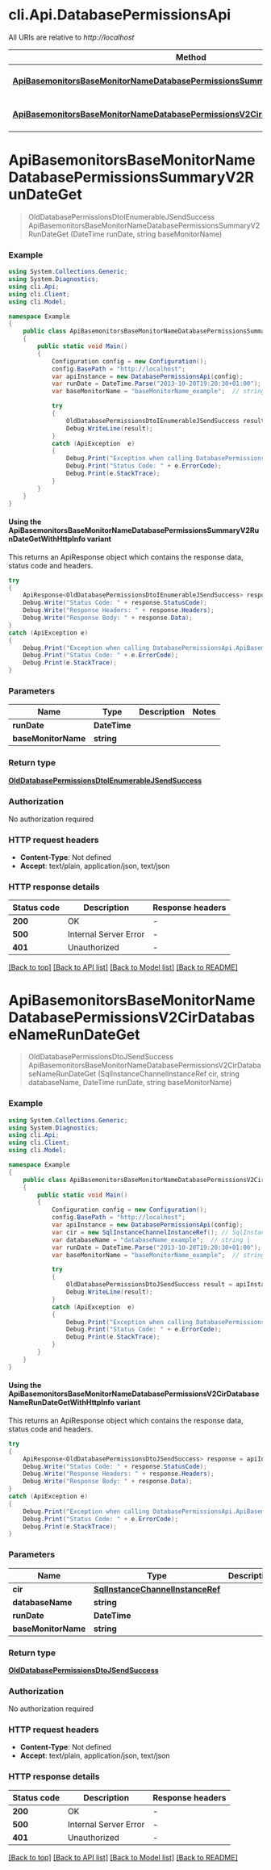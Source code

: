 # cli.Api.DatabasePermissionsApi

All URIs are relative to *http://localhost*

| Method | HTTP request | Description |
|--------|--------------|-------------|
| [**ApiBasemonitorsBaseMonitorNameDatabasePermissionsSummaryV2RunDateGet**](DatabasePermissionsApi.md#apibasemonitorsbasemonitornamedatabasepermissionssummaryv2rundateget) | **GET** /api/basemonitors/{baseMonitorName}/database-permissions-summary/v2/{runDate} |  |
| [**ApiBasemonitorsBaseMonitorNameDatabasePermissionsV2CirDatabaseNameRunDateGet**](DatabasePermissionsApi.md#apibasemonitorsbasemonitornamedatabasepermissionsv2cirdatabasenamerundateget) | **GET** /api/basemonitors/{baseMonitorName}/database-permissions/v2/{cir}/{databaseName}/{runDate} |  |

<a id="apibasemonitorsbasemonitornamedatabasepermissionssummaryv2rundateget"></a>
# **ApiBasemonitorsBaseMonitorNameDatabasePermissionsSummaryV2RunDateGet**
> OldDatabasePermissionsDtoIEnumerableJSendSuccess ApiBasemonitorsBaseMonitorNameDatabasePermissionsSummaryV2RunDateGet (DateTime runDate, string baseMonitorName)



### Example
```csharp
using System.Collections.Generic;
using System.Diagnostics;
using cli.Api;
using cli.Client;
using cli.Model;

namespace Example
{
    public class ApiBasemonitorsBaseMonitorNameDatabasePermissionsSummaryV2RunDateGetExample
    {
        public static void Main()
        {
            Configuration config = new Configuration();
            config.BasePath = "http://localhost";
            var apiInstance = new DatabasePermissionsApi(config);
            var runDate = DateTime.Parse("2013-10-20T19:20:30+01:00");  // DateTime | 
            var baseMonitorName = "baseMonitorName_example";  // string | 

            try
            {
                OldDatabasePermissionsDtoIEnumerableJSendSuccess result = apiInstance.ApiBasemonitorsBaseMonitorNameDatabasePermissionsSummaryV2RunDateGet(runDate, baseMonitorName);
                Debug.WriteLine(result);
            }
            catch (ApiException  e)
            {
                Debug.Print("Exception when calling DatabasePermissionsApi.ApiBasemonitorsBaseMonitorNameDatabasePermissionsSummaryV2RunDateGet: " + e.Message);
                Debug.Print("Status Code: " + e.ErrorCode);
                Debug.Print(e.StackTrace);
            }
        }
    }
}
```

#### Using the ApiBasemonitorsBaseMonitorNameDatabasePermissionsSummaryV2RunDateGetWithHttpInfo variant
This returns an ApiResponse object which contains the response data, status code and headers.

```csharp
try
{
    ApiResponse<OldDatabasePermissionsDtoIEnumerableJSendSuccess> response = apiInstance.ApiBasemonitorsBaseMonitorNameDatabasePermissionsSummaryV2RunDateGetWithHttpInfo(runDate, baseMonitorName);
    Debug.Write("Status Code: " + response.StatusCode);
    Debug.Write("Response Headers: " + response.Headers);
    Debug.Write("Response Body: " + response.Data);
}
catch (ApiException e)
{
    Debug.Print("Exception when calling DatabasePermissionsApi.ApiBasemonitorsBaseMonitorNameDatabasePermissionsSummaryV2RunDateGetWithHttpInfo: " + e.Message);
    Debug.Print("Status Code: " + e.ErrorCode);
    Debug.Print(e.StackTrace);
}
```

### Parameters

| Name | Type | Description | Notes |
|------|------|-------------|-------|
| **runDate** | **DateTime** |  |  |
| **baseMonitorName** | **string** |  |  |

### Return type

[**OldDatabasePermissionsDtoIEnumerableJSendSuccess**](OldDatabasePermissionsDtoIEnumerableJSendSuccess.md)

### Authorization

No authorization required

### HTTP request headers

 - **Content-Type**: Not defined
 - **Accept**: text/plain, application/json, text/json


### HTTP response details
| Status code | Description | Response headers |
|-------------|-------------|------------------|
| **200** | OK |  -  |
| **500** | Internal Server Error |  -  |
| **401** | Unauthorized |  -  |

[[Back to top]](#) [[Back to API list]](../README.md#documentation-for-api-endpoints) [[Back to Model list]](../README.md#documentation-for-models) [[Back to README]](../README.md)

<a id="apibasemonitorsbasemonitornamedatabasepermissionsv2cirdatabasenamerundateget"></a>
# **ApiBasemonitorsBaseMonitorNameDatabasePermissionsV2CirDatabaseNameRunDateGet**
> OldDatabasePermissionsDtoJSendSuccess ApiBasemonitorsBaseMonitorNameDatabasePermissionsV2CirDatabaseNameRunDateGet (SqlInstanceChannelInstanceRef cir, string databaseName, DateTime runDate, string baseMonitorName)



### Example
```csharp
using System.Collections.Generic;
using System.Diagnostics;
using cli.Api;
using cli.Client;
using cli.Model;

namespace Example
{
    public class ApiBasemonitorsBaseMonitorNameDatabasePermissionsV2CirDatabaseNameRunDateGetExample
    {
        public static void Main()
        {
            Configuration config = new Configuration();
            config.BasePath = "http://localhost";
            var apiInstance = new DatabasePermissionsApi(config);
            var cir = new SqlInstanceChannelInstanceRef(); // SqlInstanceChannelInstanceRef | 
            var databaseName = "databaseName_example";  // string | 
            var runDate = DateTime.Parse("2013-10-20T19:20:30+01:00");  // DateTime | 
            var baseMonitorName = "baseMonitorName_example";  // string | 

            try
            {
                OldDatabasePermissionsDtoJSendSuccess result = apiInstance.ApiBasemonitorsBaseMonitorNameDatabasePermissionsV2CirDatabaseNameRunDateGet(cir, databaseName, runDate, baseMonitorName);
                Debug.WriteLine(result);
            }
            catch (ApiException  e)
            {
                Debug.Print("Exception when calling DatabasePermissionsApi.ApiBasemonitorsBaseMonitorNameDatabasePermissionsV2CirDatabaseNameRunDateGet: " + e.Message);
                Debug.Print("Status Code: " + e.ErrorCode);
                Debug.Print(e.StackTrace);
            }
        }
    }
}
```

#### Using the ApiBasemonitorsBaseMonitorNameDatabasePermissionsV2CirDatabaseNameRunDateGetWithHttpInfo variant
This returns an ApiResponse object which contains the response data, status code and headers.

```csharp
try
{
    ApiResponse<OldDatabasePermissionsDtoJSendSuccess> response = apiInstance.ApiBasemonitorsBaseMonitorNameDatabasePermissionsV2CirDatabaseNameRunDateGetWithHttpInfo(cir, databaseName, runDate, baseMonitorName);
    Debug.Write("Status Code: " + response.StatusCode);
    Debug.Write("Response Headers: " + response.Headers);
    Debug.Write("Response Body: " + response.Data);
}
catch (ApiException e)
{
    Debug.Print("Exception when calling DatabasePermissionsApi.ApiBasemonitorsBaseMonitorNameDatabasePermissionsV2CirDatabaseNameRunDateGetWithHttpInfo: " + e.Message);
    Debug.Print("Status Code: " + e.ErrorCode);
    Debug.Print(e.StackTrace);
}
```

### Parameters

| Name | Type | Description | Notes |
|------|------|-------------|-------|
| **cir** | [**SqlInstanceChannelInstanceRef**](SqlInstanceChannelInstanceRef.md) |  |  |
| **databaseName** | **string** |  |  |
| **runDate** | **DateTime** |  |  |
| **baseMonitorName** | **string** |  |  |

### Return type

[**OldDatabasePermissionsDtoJSendSuccess**](OldDatabasePermissionsDtoJSendSuccess.md)

### Authorization

No authorization required

### HTTP request headers

 - **Content-Type**: Not defined
 - **Accept**: text/plain, application/json, text/json


### HTTP response details
| Status code | Description | Response headers |
|-------------|-------------|------------------|
| **200** | OK |  -  |
| **500** | Internal Server Error |  -  |
| **401** | Unauthorized |  -  |

[[Back to top]](#) [[Back to API list]](../README.md#documentation-for-api-endpoints) [[Back to Model list]](../README.md#documentation-for-models) [[Back to README]](../README.md)

